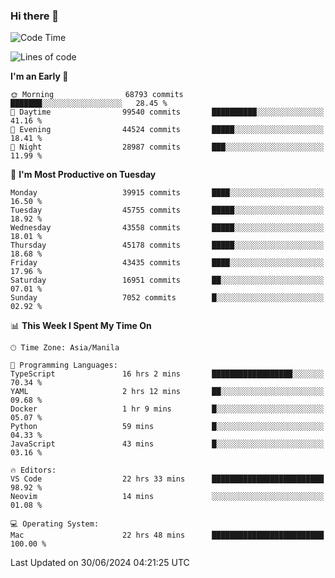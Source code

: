 ### Hi there 👋

<!--START_SECTION:waka-->
![Code Time](http://img.shields.io/badge/Code%20Time-5%2C311%20hrs%2017%20mins-blue)

![Lines of code](https://img.shields.io/badge/From%20Hello%20World%20I%27ve%20Written-112.8%20million%20lines%20of%20code-blue)

**I'm an Early 🐤** 

```text
🌞 Morning                68793 commits       ███████░░░░░░░░░░░░░░░░░░   28.45 % 
🌆 Daytime                99540 commits       ██████████░░░░░░░░░░░░░░░   41.16 % 
🌃 Evening                44524 commits       █████░░░░░░░░░░░░░░░░░░░░   18.41 % 
🌙 Night                  28987 commits       ███░░░░░░░░░░░░░░░░░░░░░░   11.99 % 
```
📅 **I'm Most Productive on Tuesday** 

```text
Monday                   39915 commits       ████░░░░░░░░░░░░░░░░░░░░░   16.50 % 
Tuesday                  45755 commits       █████░░░░░░░░░░░░░░░░░░░░   18.92 % 
Wednesday                43558 commits       █████░░░░░░░░░░░░░░░░░░░░   18.01 % 
Thursday                 45178 commits       █████░░░░░░░░░░░░░░░░░░░░   18.68 % 
Friday                   43435 commits       ████░░░░░░░░░░░░░░░░░░░░░   17.96 % 
Saturday                 16951 commits       ██░░░░░░░░░░░░░░░░░░░░░░░   07.01 % 
Sunday                   7052 commits        █░░░░░░░░░░░░░░░░░░░░░░░░   02.92 % 
```


📊 **This Week I Spent My Time On** 

```text
🕑︎ Time Zone: Asia/Manila

💬 Programming Languages: 
TypeScript               16 hrs 2 mins       ██████████████████░░░░░░░   70.34 % 
YAML                     2 hrs 12 mins       ██░░░░░░░░░░░░░░░░░░░░░░░   09.68 % 
Docker                   1 hr 9 mins         █░░░░░░░░░░░░░░░░░░░░░░░░   05.07 % 
Python                   59 mins             █░░░░░░░░░░░░░░░░░░░░░░░░   04.33 % 
JavaScript               43 mins             █░░░░░░░░░░░░░░░░░░░░░░░░   03.16 % 

🔥 Editors: 
VS Code                  22 hrs 33 mins      █████████████████████████   98.92 % 
Neovim                   14 mins             ░░░░░░░░░░░░░░░░░░░░░░░░░   01.08 % 

💻 Operating System: 
Mac                      22 hrs 48 mins      █████████████████████████   100.00 % 
```


 Last Updated on 30/06/2024 04:21:25 UTC
<!--END_SECTION:waka-->


<!--
**rad182/rad182** is a ✨ _special_ ✨ repository because its `README.md` (this file) appears on your GitHub profile.

Here are some ideas to get you started:

- 🔭 I’m currently working on ...
- 🌱 I’m currently learning ...
- 👯 I’m looking to collaborate on ...
- 🤔 I’m looking for help with ...
- 💬 Ask me about ...
- 📫 How to reach me: ...
- 😄 Pronouns: ...
- ⚡ Fun fact: ...
-->
